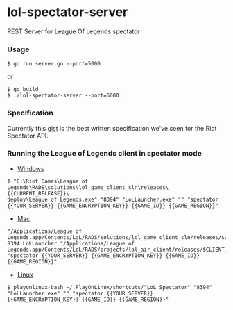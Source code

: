 # lol-spectator-server

REST Server for League Of Legends spectator

### Usage

```
$ go run server.go --port=5000
```

or

```
$ go build
$ ./lol-spectator-server --port=5000
```

### Specification

Currently this [gist](https://gist.github.com/themasch/8375971) is the best written specification we've seen for the Riot Spectator API.


### Running the League of Legends client in spectator mode

- [Windows](https://developer.riotgames.com/docs/spectating-games)

```
$ "C:\Riot Games\League of Legends\RADS\solutions\lol_game_client_sln\releases\{{CURRENT_RELEASE}}\
deploy\League of Legends.exe" "8394" "LoLLauncher.exe" "" "spectator
{{YOUR_SERVER}} {{GAME_ENCRYPTION_KEY}} {{GAME_ID}} {{GAME_REGION}}"
```

- [Mac](https://github.com/GamerBet/lol-observer-server/blob/master/clientfiles/mac.command)

```
"/Applications/League of Legends.app/Contents/LoL/RADS/solutions/lol_game_client_sln/releases/$LAUNCHER_PATH/deploy/LeagueOfLegends.app/Contents/MacOS/LeagueofLegends" 8394 LoLLauncher "/Applications/League of Legends.app/Contents/LoL/RADS/projects/lol_air_client/releases/$CLIENT_PATH/deploy/bin/LolClient" "spectator {{YOUR_SERVER}} {{GAME_ENCRYPTION_KEY}} {{GAME_ID}} {{GAME_REGION}}"
```

- [Linux](https://www.playonlinux.com/en/topic-12991-Arguments_too_long__Help.html)

```
$ playonlinux-bash ~/.PlayOnLinux/shortcuts/"LoL Spectator" "8394" "LoLLauncher.exe" "" "spectator {{YOUR_SERVER}} {{GAME_ENCRYPTION_KEY}} {{GAME_ID}} {{GAME_REGION}}"
```




